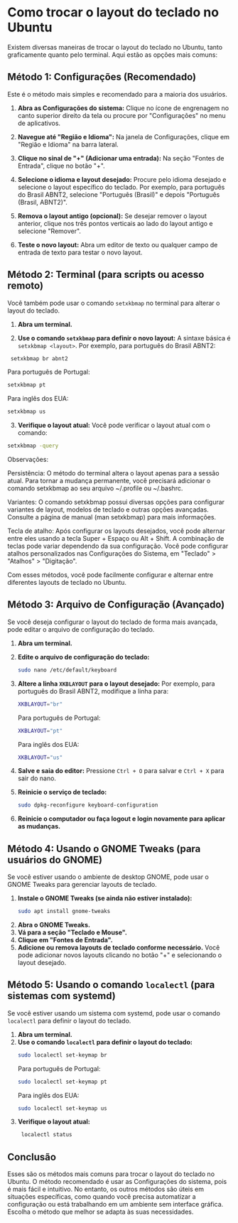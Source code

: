 # Como trocar o layout do teclado no Ubuntu

Existem diversas maneiras de trocar o layout do teclado no Ubuntu, tanto graficamente quanto pelo terminal. Aqui estão as opções mais comuns:

## Método 1: Configurações (Recomendado)

Este é o método mais simples e recomendado para a maioria dos usuários.

1. **Abra as Configurações do sistema:** Clique no ícone de engrenagem no canto superior direito da tela ou procure por "Configurações" no menu de aplicativos.

2. **Navegue até "Região e Idioma":**  Na janela de Configurações, clique em "Região e Idioma" na barra lateral.

3. **Clique no sinal de "+" (Adicionar uma entrada):**  Na seção "Fontes de Entrada", clique no botão "+".

4. **Selecione o idioma e layout desejado:**  Procure pelo idioma desejado e selecione o layout específico do teclado. Por exemplo, para português do Brasil ABNT2, selecione "Português (Brasil)" e depois "Português (Brasil, ABNT2)".

5. **Remova o layout antigo (opcional):** Se desejar remover o layout anterior, clique nos três pontos verticais ao lado do layout antigo e selecione "Remover".

6. **Teste o novo layout:**  Abra um editor de texto ou qualquer campo de entrada de texto para testar o novo layout.


## Método 2: Terminal (para scripts ou acesso remoto)

Você também pode usar o comando `setxkbmap` no terminal para alterar o layout do teclado.

1. **Abra um terminal.**

2. **Use o comando `setxkbmap` para definir o novo layout:**  A sintaxe básica é `setxkbmap <layout>`.  Por exemplo, para português do Brasil ABNT2:

  ```bash
   setxkbmap br abnt2
  ```

Para português de Portugal:
```bash
setxkbmap pt
```

Para inglês dos EUA:
```bash
setxkbmap us
```
3. **Verifique o layout atual:**  Você pode verificar o layout atual com o comando:

```bash
setxkbmap -query
```




Observações:

Persistência: O método do terminal altera o layout apenas para a sessão atual. Para tornar a mudança permanente, você precisará adicionar o comando setxkbmap ao seu arquivo ~/.profile ou ~/.bashrc.

Variantes: O comando setxkbmap possui diversas opções para configurar variantes de layout, modelos de teclado e outras opções avançadas. Consulte a página de manual (man setxkbmap) para mais informações.

Tecla de atalho: Após configurar os layouts desejados, você pode alternar entre eles usando a tecla Super + Espaço ou Alt + Shift. A combinação de teclas pode variar dependendo da sua configuração. Você pode configurar atalhos personalizados nas Configurações do Sistema, em "Teclado" > "Atalhos" > "Digitação".

Com esses métodos, você pode facilmente configurar e alternar entre diferentes layouts de teclado no Ubuntu.

## Método 3: Arquivo de Configuração (Avançado)
Se você deseja configurar o layout do teclado de forma mais avançada, pode editar o arquivo de configuração do teclado.
1. **Abra um terminal.**
2. **Edite o arquivo de configuração do teclado:**
   ```bash
   sudo nano /etc/default/keyboard
   ```  
3. **Altere a linha `XKBLAYOUT` para o layout desejado:**
    Por exemplo, para português do Brasil ABNT2, modifique a linha para:
    ```bash
    XKBLAYOUT="br"
    ```
    Para português de Portugal:
    ```bash
    XKBLAYOUT="pt"
    ```
    Para inglês dos EUA:
    ```bash
    XKBLAYOUT="us"
    ```

4. **Salve e saia do editor:** Pressione `Ctrl + O` para salvar e `Ctrl + X` para sair do nano.
5. **Reinicie o serviço de teclado:**
   ```bash
   sudo dpkg-reconfigure keyboard-configuration
   ```
6. **Reinicie o computador ou faça logout e login novamente para aplicar as mudanças.**
## Método 4: Usando o GNOME Tweaks (para usuários do GNOME) 
Se você estiver usando o ambiente de desktop GNOME, pode usar o GNOME Tweaks para gerenciar layouts de teclado.
1. **Instale o GNOME Tweaks (se ainda não estiver instalado):**
   ```bash
   sudo apt install gnome-tweaks
   ```
2. **Abra o GNOME Tweaks.**
3. **Vá para a seção "Teclado e Mouse".**
4. **Clique em "Fontes de Entrada".**
5. **Adicione ou remova layouts de teclado conforme necessário.** Você pode adicionar novos layouts clicando no botão "+" e selecionando o layout desejado.
## Método 5: Usando o comando `localectl` (para sistemas com systemd)
Se você estiver usando um sistema com systemd, pode usar o comando `localectl` para definir o layout do teclado.  
1. **Abra um terminal.**
2. **Use o comando `localectl` para definir o layout do teclado:**
   ```bash
   sudo localectl set-keymap br
   ```
   Para português de Portugal:
   ```bash
   sudo localectl set-keymap pt
   ```
   Para inglês dos EUA:
   ```bash
   sudo localectl set-keymap us
   ```
3. **Verifique o layout atual:**
   ```bash  
    localectl status
    ``` 
## Conclusão
Esses são os métodos mais comuns para trocar o layout do teclado no Ubuntu. O método recomendado é usar as Configurações do sistema, pois é mais fácil e intuitivo. No entanto, os outros métodos são úteis em situações específicas, como quando você precisa automatizar a configuração ou está trabalhando em um ambiente sem interface gráfica. Escolha o método que melhor se adapta às suas necessidades.
